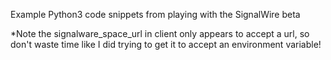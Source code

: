 Example Python3 code snippets from playing with the SignalWire beta

*Note the signalware_space_url in client only appears to accept a url, so don't waste time like I did trying to get it to accept an environment variable! 
